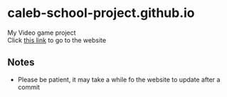 # caleb-school-project.github.io
My Video game project<br>
Click <a href="caleb-school-project.github.io">this link</a> to go to the website

## Notes
- Please be patient, it may take a while fo the website to update after a commit
